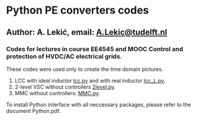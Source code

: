 # Python PE converters codes
## Author: A. Lekić, email: A.Lekic@tudelft.nl
### Codes for lectures in course EE4545 and MOOC Control and protection of HVDC/AC electrical grids.
 
 These codes were used only to create the time domain pictures.
 
1) LCC with ideal inductor [lcc.py](/Python/lcc.py) and with real inductor [lcc_L.py](/Python/lcc_L.py).
2) 2-level VSC without controllers [2level.py](/Python/2level.py).
3) MMC without controllers: [MMC.py](/Python/MMC.py).

To install Python interface with all neccessary packages, please refer to the document Python.pdf.
